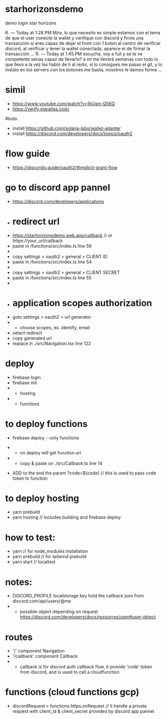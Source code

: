 # starhorizonsdemo
demo login star horizons

R. — Today at 1:28 PM
Mira, lo que necesito es simple
estamos con el tema de que el user conecte la wallet y verifique con discord
y firme una transacción
si eres capaz de dejar el front con 1 boton al centro de verificar discord, al verificar y tener la wallet conectada, aparece el de firmar la transacción
...
R. — Today at 1:45 PM
escucha, voy a full y se te ve competente
serias capaz de llevarlo? a mi me llevará semanas con todo lo que llevo a la vez
les hablo de ti al resto, si lo consigues me pasas el git, y lo instalo en los servers
con los botones me basta, nosotros le damos forma
...


# simil
- https://www.youtube.com/watch?v=9jUgin-Q56Q
- https://verify.staratlas.club/

#todo
- install https://github.com/solana-labs/wallet-adapter
- install https://discord.com/developers/docs/topics/oauth2


# flow guide
- https://discordjs.guide/oauth2/#implicit-grant-flow

# go to discord app pannel
- https://discord.com/developers/applications
- # redirect url
- https://starhorizonsdemo.web.app/callback // or https://your_url/callback
- paste in /functions/src/index.ts line 56
- 
- copy settings > oauth2 > general > CLIENT ID
- paste in /functions/src/index.ts line 54
- 
- copy settings > oauth2 > general > CLIENT SECRET
- paste in /functions/src/index.ts line 55
- 
- # application scopes authorization 
- goto settings > oauth2 > url generator 
- - choose scopes, ex. identify, email
- select redirect
- copy generated url
- replace in ./src/Navigation.tsx line 122

# deploy
- firebase login
- firebase init
- - hosting
- - functions

# to deploy functions
- firebase deploy --only functions

- - on deploy will get function url
- - copy & paste on ./src/Callback.ts line 14
- ADD to the end the param ?code=${code} // this is used to pass code token to function 

# to deploy hosting
- yarn prebuild
- yarn hosting // includes building and firebase deploy





# how to test:
- yarn // for node_modules installation
- yarn prebuild // for tailwind prebuild
- yarn start // localtest

# notes:
- DISCORD_PROFILE localstorage key hold the callback json from discord.com/api/users/@me
- - possible object depending on request https://discord.com/developers/docs/resources/user#user-object

# routes
- '/' component Navigation
- '/callback' component Callback
-  - callback is for discord auth callback flow, it provide 'code' token from discord, and is used to call a cloudfunction 

# functions (cloud functions gcp)
- discordRequest = functions.https.onRequest // it handle a private request with client_id & client_secret provided by discord app pannel
